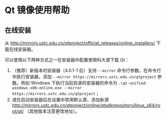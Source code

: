 # Qt 镜像使用帮助

## 在线安装

从
<http://mirrors.ustc.edu.cn/qtproject/official_releases/online_installers/>
下载在线安装器。

可以使用以下两种方式之一在安装器中配置使用科大源下载 Qt：

1.  （推荐）新版本的安装器（4.0.1-1 后）支持 `--mirror`
    命令行参数。在命令行中执行安装器，添加
    `--mirror https://mirrors.ustc.edu.cn/qtproject` 参数。例如 Windows
    下执行当前目录的安装器的命令为
    `.\qt-unified-windows-x86-online.exe --mirror https://mirrors.ustc.edu.cn/qtproject`；
2.  或在启动安装器后在设置中禁用默认源，添加新源
    <http://mirrors.ustc.edu.cn/qtproject/online/qtsdkrepository/linux_x64/root/qt/>
    （其他版本注意更改地址）。

